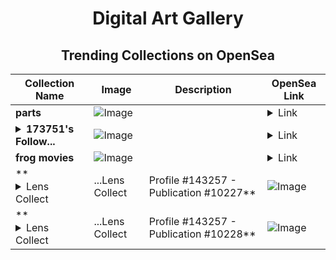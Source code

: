 <div align="center">

# Digital Art Gallery

## Trending Collections on OpenSea

| Collection Name                       | Image                                                                                     | Description                       | OpenSea Link                                                                                          |
|---------------------------------------|-------------------------------------------------------------------------------------------|-----------------------------------|--------------------------------------------------------------------------------------------------------|
| **parts** | ![Image](https://i.seadn.io/s/raw/files/94f784602f717fb3aa84c7902472c937.jpg?w=500&auto=format?w=200&auto=format) |  | <details><summary>Link</summary>[parts](https://opensea.io/collection/parts-24)</details> |
| **<details><summary>173751's Follow...</summary>173751's Follower</details>** | ![Image](https://i.seadn.io/s/raw/files/19f9f090920392cc3650cbdf4361755b.png?w=500&auto=format?w=200&auto=format) |  | <details><summary>Link</summary>[173751's Follower](https://opensea.io/collection/173751-s-follower)</details> |
| **frog movies** | ![Image](https://i.seadn.io/s/raw/files/724a990f4a854df90550d0b01f7a4907.gif?w=500&auto=format?w=200&auto=format) |  | <details><summary>Link</summary>[frog movies](https://opensea.io/collection/frog-movies)</details> |
| **<details><summary>Lens Collect | ...</summary>Lens Collect | Profile #143257 - Publication #10227</details>** | ![Image](https://i.seadn.io/s/raw/files/af26c58995979aa811149e97fb289582.png?w=500&auto=format?w=200&auto=format) |  | <details><summary>Link</summary>[Lens Collect | Profile #143257 - Publication #10227](https://opensea.io/collection/lens-collect-profile-143257-publication-10227)</details> |
| **<details><summary>Lens Collect | ...</summary>Lens Collect | Profile #143257 - Publication #10228</details>** | ![Image](https://i.seadn.io/s/raw/files/844312aff7765239bd73df6d0964aca7.png?w=500&auto=format?w=200&auto=format) |  | <details><summary>Link</summary>[Lens Collect | Profile #143257 - Publication #10228](https://opensea.io/collection/lens-collect-profile-143257-publication-10228)</details> |

</div>